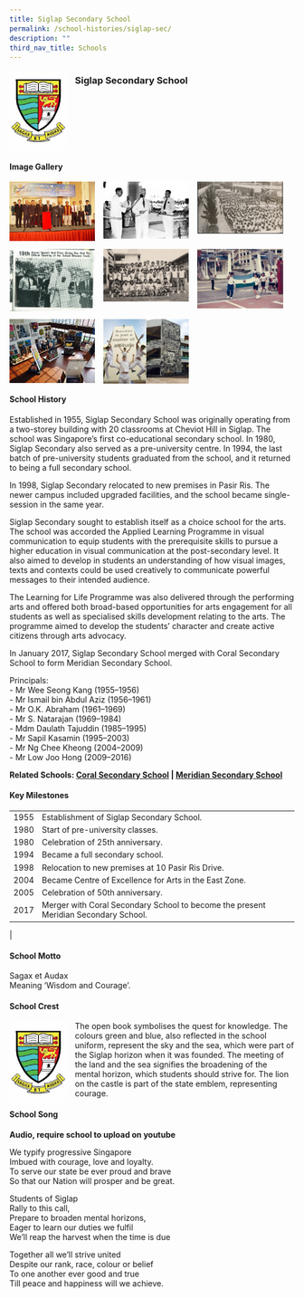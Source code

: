 ```yaml
---
title: Siglap Secondary School
permalink: /school-histories/siglap-sec/
description: ""
third_nav_title: Schools
---
```

<img src="/images/siglapsec1.jpg" style="width:20%;margin-right:15px;" align = "left">

### **Siglap Secondary School**

<br clear="left">

#### **Image Gallery**

<p><a href="/images/siglapsec2.jpg">  
<img src="/images/siglapsec2.jpg" style="width:30%;margin-right:15px;" align = "left">
</a></p>

<p><a href="/images/siglapsec3.jpg">  
<img src="/images/siglapsec3.jpg" style="width:30%;margin-right:15px;" align = "left">
</a></p>

<p><a href="/images/siglapsec4.jpg">  
<img src="/images/siglapsec4.jpg" style="width:30%;margin-right:15px;" align = "left">
</a></p>

<br clear="left">

<p><a href="/images/siglapsec5.jpg">  
<img src="/images/siglapsec5.jpg" style="width:30%;margin-right:15px;" align = "left">
</a></p>

<p><a href="/images/siglapsec6.jpg">  
<img src="/images/siglapsec6.jpg" style="width:30%;margin-right:15px;" align = "left">
</a></p>

<p><a href="/images/siglapsec7.jpg">  
<img src="/images/siglapsec7.jpg" style="width:30%;margin-right:15px;" align = "left">
</a></p>

<br clear="left">

<p><a href="/images/siglapsec8.jpg">  
<img src="/images/siglapsec8.jpg" style="width:30%;margin-right:15px;" align = "left">
</a></p>

<p><a href="/images/siglapsec9.jpg">  
<img src="/images/siglapsec9.jpg" style="width:30%;margin-right:15px;" align = "left">
</a></p>

<br clear="left">

#### **School History**
Established in 1955, Siglap Secondary School was originally operating from a two-storey building with 20 classrooms at Cheviot Hill in Siglap. The school was Singapore’s first co-educational secondary school. In 1980, Siglap Secondary also served as a pre-university centre. In 1994, the last batch of pre-university students graduated from the school, and it returned to being a full secondary school.

In 1998, Siglap Secondary relocated to new premises in Pasir Ris. The newer campus included upgraded facilities, and the school became single-session in the same year.

Siglap Secondary sought to establish itself as a choice school for the arts. The school was accorded the Applied Learning Programme in visual communication to equip students with the prerequisite skills to pursue a higher education in visual communication at the post-secondary level. It also aimed to develop in students an understanding of how visual images, texts and contexts could be used creatively to communicate powerful messages to their intended audience.

The Learning for Life Programme was also delivered through the performing arts and offered both broad-based opportunities for arts engagement for all students as well as specialised skills development relating to the arts. The programme aimed to develop the students’ character and create active citizens through arts advocacy.

In January 2017, Siglap Secondary School merged with Coral Secondary School to form Meridian Secondary School.

Principals:<br>
\- Mr Wee Seong Kang (1955–1956)<br>
\- Mr Ismail bin Abdul Aziz (1956–1961)<br>
\- Mr O.K. Abraham (1961–1969)<br>
\- Mr S. Natarajan (1969–1984)<br>
\- Mdm Daulath Tajuddin (1985–1995)<br>
\- Mr Sapil Kasamin (1995–2003)<br>
\- Mr Ng Chee Kheong (2004–2009)<br>
\- Mr Low Joo Hong (2009–2016)

**Related Schools: [Coral Secondary School](/school-histories/coral-sec/) | [Meridian Secondary School](/school-histories/meridian-sec/)**

#### **Key Milestones**

|  |  |
|:---:|---|
| 1955 | Establishment of Siglap Secondary School. |
| 1980 | Start of pre-university classes. |
| 1980 | Celebration of 25th anniversary. |
| 1994 | Became a full secondary school. |
| 1998 | Relocation to new premises at 10 Pasir Ris Drive. |
| 2004 | Became Centre of Excellence for Arts in the East Zone. |
| 2005 | Celebration of 50th anniversary. |
| 2017 | Merger with Coral Secondary School to become the present Meridian Secondary School. |
|

#### **School Motto**
Sagax et Audax<br>
Meaning ‘Wisdom and Courage’.

#### **School Crest**
<img src="/images/siglapsec1.jpg" style="width:20%;margin-right:15px;" align = "left">

The open book symbolises the quest for knowledge. The colours green and blue, also reflected in the school uniform, represent the sky and the sea, which were part of the Siglap horizon when it was founded. The meeting of the land and the sea signifies the broadening of the mental horizon, which students should strive for. The lion on the castle is part of the state emblem, representing courage.

#### **School Song**
**Audio, require school to upload on youtube**

We typify progressive Singapore<br>
Imbued with courage, love and loyalty.<br>
To serve our state be ever proud and brave<br>
So that our Nation will prosper and be great.

Students of Siglap<br>
Rally to this call,<br>
Prepare to broaden mental horizons,<br>
Eager to learn our duties we fulfil<br>
We’ll reap the harvest when the time is due

Together all we’ll strive united<br>
Despite our rank, race, colour or belief<br>
To one another ever good and true<br>
Till peace and happiness will we achieve.